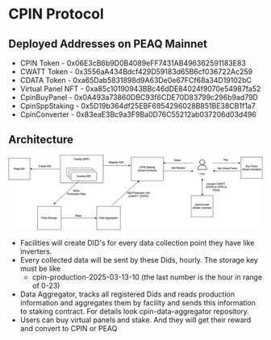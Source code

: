 # CPIN Protocol

## Deployed Addresses on PEAQ Mainnet

- CPIN Token - 0x06E3cB6b9D0B4089eFF7431AB496362591183E83
- CWATT Token - 0x3556aA434Bdcf429D59183d65B6cf036722Ac259
- CDATA Token - 0xa65Dab5831898d9A63De0e67FCf68a34D19102bC
- Virtual Panel NFT - 0xa85c10190943BBc46dDE84024f9070e54987fa52
- CpinBuyPanel - 0x0A493a73860DBC93f6CDE70D83799c296b9ad79D
- CpinSppStaking - 0x5D19b364df25EBF6954296028B851BE38CB1f1a7
- CpinConverter - 0x83eaE3Bc9a3F9Ba0D76C55212ab037206d03d496

## Architecture

![CPIn protocol diagram](./diagram.png)

- Facilities will create DID's for every data collection point they have like inverters.
- Every collected data will be sent by these Dids, hourly. The storage key must be like
  - cpin-production-2025-03-13-10 (the last number is the hour in range of 0-23)
- Data Aggregator, tracks all registered Dids and reads production information and aggregates them by facility
  and sends this information to staking contract. For details look cpin-data-aggregator repository.
- Users can buy virtual panels and stake. And they will get their reward and convert to CPIN or PEAQ

